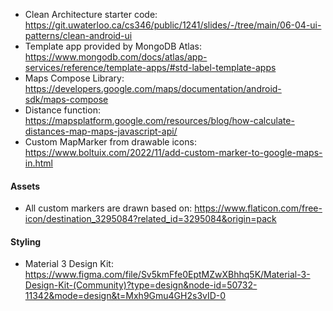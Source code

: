 * Clean Architecture starter code: https://git.uwaterloo.ca/cs346/public/1241/slides/-/tree/main/06-04-ui-patterns/clean-android-ui
* Template app provided by MongoDB Atlas: https://www.mongodb.com/docs/atlas/app-services/reference/template-apps/#std-label-template-apps
* Maps Compose Library: https://developers.google.com/maps/documentation/android-sdk/maps-compose
* Distance function:  https://mapsplatform.google.com/resources/blog/how-calculate-distances-map-maps-javascript-api/
* Custom MapMarker from drawable icons: https://www.boltuix.com/2022/11/add-custom-marker-to-google-maps-in.html

#### Assets
* All custom markers are drawn based on: https://www.flaticon.com/free-icon/destination_3295084?related_id=3295084&origin=pack

#### Styling
* Material 3 Design Kit: https://www.figma.com/file/Sv5kmFfe0EptMZwXBhhq5K/Material-3-Design-Kit-(Community)?type=design&node-id=50732-11342&mode=design&t=Mxh9Gmu4GH2s3vID-0